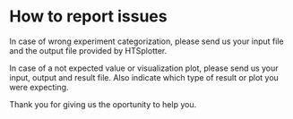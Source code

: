 # How to report issues

In case of wrong experiment categorization, please send us your input file and the output file provided by HTSplotter.

In case of a not expected value or visualization plot, please send us your input, output and result file. Also indicate which type of result or plot you were expecting.

Thank you for giving us the oportunity to help you.
